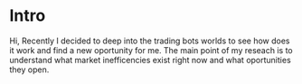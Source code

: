 # Intro

Hi,
Recently I decided to deep into the trading bots worlds to see how does it work and find a new oportunity for me. The main point of my reseach is to understand what market inefficencies exist right now and what oportunities they open.
